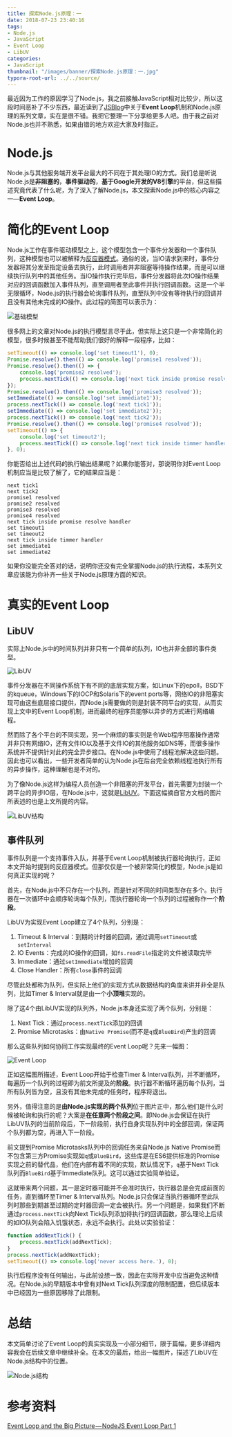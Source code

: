 ```yaml
---
title: 探索Node.js原理：一
date: 2018-07-23 23:40:16
tags:
- Node.js
- JavaScript
- Event Loop
- LibUV
categories:
- JavaScript
thumbnail: "/images/banner/探索Node.js原理：一.jpg"
typora-root-url: ../../source/
---
```

最近因为工作的原因学习了Node.js，我之前接触JavaScript相对比较少，所以这段时间恶补了不少东西，最近读到了[JSBlog](https://jsblog.insiderattack.net)中关于**Event Loop**机制和Node.js原理的系列文章，实在是很不错。我把它整理一下分享给更多人吧。由于我之前对Node.js也并不熟悉，如果由错的地方欢迎大家及时指正。

# Node.js
Node.js与其他服务端开发平台最大的不同在于其处理IO的方式。我们总是听说Node.js是**非阻塞的**，**事件驱动的**，**基于Google开发的V8引擎**的平台，但这些描述究竟代表了什么呢，为了深入了解Node.js，本文探索Node.js中的核心内容之一—**Event Loop**。

# 简化的Event Loop
Node.js工作在事件驱动模型之上，这个模型包含一个事件分发器和一个事件队列，这种模型也可以被解释为[反应器模式](https://www.wikiwand.com/en/Reactor_pattern)。通俗的说，当IO请求到来时，事件分发器将其分发至指定设备去执行，此时调用者并非阻塞等待操作结果，而是可以继续执行队列中的其他任务。当IO操作执行完毕后，事件分发器将此次IO操作结果对应的回调函数加入事件队列，直至调用者至此事件并执行回调函数。这是一个半无限循环，Node.js的执行器会轮询事件队列，直至队列中没有等待执行的回调并且没有其他未完成的IO操作。此过程的简图可以表示为：

![基础模型](/images/%E6%8E%A2%E7%B4%A2Node-js%E5%8E%9F%E7%90%86%EF%BC%9A%E4%B8%80/%E5%9F%BA%E7%A1%80%E6%A8%A1%E5%9E%8B.jpg)

很多网上的文章对Node.js的执行模型言尽于此，但实际上这只是一个非常简化的模型，很多时候甚至不能帮助我们很好的解释一段程序，比如：

```javascript
setTimeout(() => console.log('set timeout1'), 0);
Promise.resolve().then(() => console.log('promise1 resolved'));
Promise.resolve().then(() => {
    console.log('promise2 resolved');
    process.nextTick(() => console.log('next tick inside promise resolve handler'));
});
Promise.resolve().then(() => console.log('promise3 resolved'));
setImmediate(() => console.log('set immediate1'));
process.nextTick(() => console.log('next tick1'));
setImmediate(() => console.log('set immediate2'));
process.nextTick(() => console.log('next tick2'));
Promise.resolve().then(() => console.log('promise4 resolved'));
setTimeout(() => {
    console.log('set timeout2');
    process.nextTick(() => console.log('next tick inside timmer handler'));
}, 0);
```

你能否给出上述代码的执行输出结果呢？如果你能答对，那说明你对Event Loop机制应当是比较了解了，它的结果应当是：

```shell
next tick1
next tick2
promise1 resolved
promise2 resolved
promise3 resolved
promise4 resolved
next tick inside promise resolve handler
set timeout1
set timeout2
next tick inside timmer handler
set immediate1
set immediate2
```

如果你没能完全答对的话，说明你还没有完全掌握Node.js的执行流程，本系列文章应该能为你补齐一些关于Node.js原理方面的知识。

# 真实的Event Loop

## LibUV
实际上Node.js中的时间队列并非只有一个简单的队列，IO也并非全部的事件类型。

![LibUV](/images/%E6%8E%A2%E7%B4%A2Node-js%E5%8E%9F%E7%90%86%EF%BC%9A%E4%B8%80/LibUV.png)

事件分发器在不同操作系统下有不同的底层实现方案，如Linux下的epoll，BSD下的kqueue，Windows下的IOCP和Solaris下的event ports等，网络IO的非阻塞实现可由这些底层接口提供，而Node.js需要做的则是封装不同平台的实现，从而实现上文中的Event Loop机制，进而最终的程序员能够以异步的方式进行网络编程。

然而除了各个平台的不同实现，另一个麻烦的事实则是令Web程序阻塞操作通常并非只有网络IO，还有文件IO以及基于文件IO的其他服务如DNS等，而很多操作系统并不提供针对此的完全异步接口。在Node.js中使用了线程池解决这些问题。因此也可以看出，一些开发者简单的认为Node.js在后台完全依赖线程池执行所有的异步操作，这种理解也是不对的。

为了像Node.js这样为编程人员创造一个非阻塞的开发平台，首先需要为封装一个跨平台的异步IO层，在Node.js中，这就是[LibUV](http://libuv.org/)。下面这幅摘自官方文档的图片所表述的也是上文所提的内容。

![LibUV结构](/images/%E6%8E%A2%E7%B4%A2Node-js%E5%8E%9F%E7%90%86%EF%BC%9A%E4%B8%80/LibUV%E7%BB%93%E6%9E%84.png)

## 事件队列
事件队列是一个支持事件入队，并基于Event Loop机制被执行器轮询执行，正如本文开始时提到的反应器模式。但那仅仅是一个被非常简化的模型，Node.js是如何真正实现的呢？

首先，在Node.js中不只存在一个队列，而是针对不同的时间类型存在多个。执行器在一次循环中会顺序轮询每个队列，而执行器轮询一个队列的过程被称作一个**阶段**。

LibUV为实现Event Loop建立了4个队列，分别是：

1. Timeout & Interval：到期的计时器的回调，通过调用`setTimeout`或`setInterval`
2. IO Events：完成的IO操作的回调，如`fs.readFile`指定的文件被读取完毕
3. Immediate：通过`setImmediate`增加的回调
4. Close Handler：所有`close`事件的回调

尽管此处都称为队列，但实际上他们的实现方式从数据结构的角度来讲并非全是队列，比如Timer & Interval就是由一个**小顶堆**实现的。

除了这4个由LibUV实现的队列外，Node.js本身还实现了两个队列，分别是：

1. Next Tick：通过`process.nextTick`添加的回调
2. Promise Microtasks：由`Native Promise`(而不是`q`或`BlueBird`)产生的回调

那么这些队列如何协同工作实现最终的Event Loop呢？先来一幅图：

![Event Loop](/images/%E6%8E%A2%E7%B4%A2Node-js%E5%8E%9F%E7%90%86%EF%BC%9A%E4%B8%80/Event%20Loop.png)

正如这幅图所描述，Event Loop开始于检查Timer & Interval队列，并不断循环，每遍历一个队列的过程即为前文所提及的**阶段**。执行器不断循环遍历每个队列，当所有队列皆为空，且没有其他未完成的任务时，程序将退出。

另外，值得注意的是**由Node.js实现的两个队列**位于图片正中，那么他们是什么时候被轮询和执行的呢？大案是**在任意两个阶段之间**。即Node.js会保证在执行LibUV队列的当前阶段后，下一阶段前，执行自身实现队列中的全部回调，保证两个队列都为空，再进入下一阶段。

前文提到Promise Microtasks队列中的回调任务来自Node.js Native Promise而不包含第三方Promise实现如`q`或`BlueBird`，这些库是在ES6提供标准的Promise实现之前的替代品，他们在内部有着不同的实现，默认情况下，`q`基于Next Tick队列而`BlueBird`基于Immediate队列。这可以通过实验简单验证。

这就带来两个问题，其一是定时器可能并不会准时执行，执行器总是会完成前面的任务，直到循环至Timer & Interval队列。Node.js只会保证当执行器循环至此队列时那些到期甚至过期的定时器回调一定会被执行。另一个问题是，如果我们不断通过`process.nextTick`向Next Tick队列添加待执行的回调函数，那么理论上后续的如IO队列会陷入饥饿状态，永远不会执行。此处以实验验证：

```javascript
function addNextTick() {
    process.nextTick(addNextTick);
}
process.nextTick(addNextTick);
setTimeout(() => console.log('never access here.'), 0);
```

执行后程序没有任何输出，与此前设想一致，因此在实际开发中应当避免这种情况。在Node.js的早期版本中曾有对Next Tick队列深度的限制配置，但后续版本中已经因为一些原因移除了此限制。

# 总结
本文简单讨论了Event Loop的真实实现及一小部分细节，限于篇幅，更多详细内容我会在后续文章中继续补全。在本文的最后，给出一幅图片，描述了LibUV在Node.js结构中的位置。

![Node.js结构](/images/%E6%8E%A2%E7%B4%A2Node-js%E5%8E%9F%E7%90%86%EF%BC%9A%E4%B8%80/Node.js%E7%BB%93%E6%9E%84.png)

# 参考资料
[Event Loop and the Big Picture — NodeJS Event Loop Part 1](https://jsblog.insiderattack.net/event-loop-and-the-big-picture-nodejs-event-loop-part-1-1cb67a182810)
